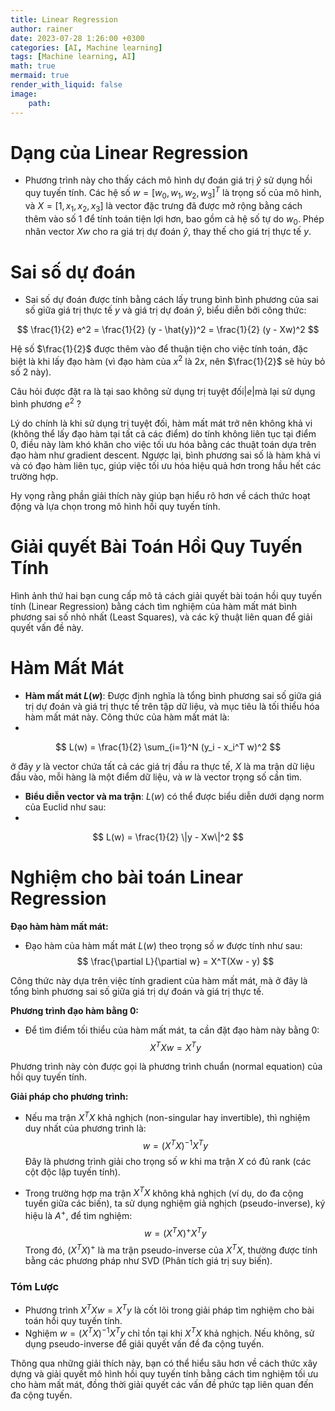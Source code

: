 ```yaml
---
title: Linear Regression
author: rainer
date: 2023-07-28 1:26:00 +0300
categories: [AI, Machine learning]
tags: [Machine learning, AI]
math: true
mermaid: true
render_with_liquid: false
image:
    path: 
---
```




# Dạng của Linear Regression
- Phương trình này cho thấy cách mô hình dự đoán giá trị $\hat{y}$ sử dụng hồi quy tuyến tính. Các hệ số $w = [w_0, w_1, w_2, w_3]^T$ là trọng số của mô hình, và $X = [1, x_1, x_2, x_3]$ là vector đặc trưng đã được mở rộng bằng cách thêm vào số 1 để tính toán tiện lợi hơn, bao gồm cả hệ số tự do $w_0$. Phép nhân vector $Xw$ cho ra giá trị dự đoán $\hat{y}$, thay thế cho giá trị thực tế $y$.

# Sai số dự đoán
- Sai số dự đoán được tính bằng cách lấy trung bình bình phương của sai số giữa giá trị thực tế $y$ và giá trị dự đoán $\hat{y}$, biểu diễn bởi công thức:

$$
  \frac{1}{2} e^2 = \frac{1}{2} (y - \hat{y})^2 = \frac{1}{2} (y - Xw)^2
$$

Hệ số $\frac{1}{2}$ được thêm vào để thuận tiện cho việc tính toán, đặc biệt là khi lấy đạo hàm (vì đạo hàm của $x^2$ là $2x$, nên $\frac{1}{2}$ sẽ hủy bỏ số 2 này).

Câu hỏi được đặt ra là tại sao không sử dụng trị tuyệt đối$|e|$mà lại sử dụng bình phương $e^2$ ? 

Lý do chính là khi sử dụng trị tuyệt đối, hàm mất mát trở nên không khả vi (không thể lấy đạo hàm tại tất cả các điểm) do tính không liên tục tại điểm 0, điều này làm khó khăn cho việc tối ưu hóa bằng các thuật toán dựa trên đạo hàm như gradient descent. Ngược lại, bình phương sai số là hàm khả vi và có đạo hàm liên tục, giúp việc tối ưu hóa hiệu quả hơn trong hầu hết các trường hợp.

Hy vọng rằng phần giải thích này giúp bạn hiểu rõ hơn về cách thức hoạt động và lựa chọn trong mô hình hồi quy tuyến tính.

# Giải quyết Bài Toán Hồi Quy Tuyến Tính
Hình ảnh thứ hai bạn cung cấp mô tả cách giải quyết bài toán hồi quy tuyến tính (Linear Regression) bằng cách tìm nghiệm của hàm mất mát bình phương sai số nhỏ nhất (Least Squares), và các kỹ thuật liên quan để giải quyết vấn đề này.



# Hàm Mất Mát
- **Hàm mất mát $L(w)$**: Được định nghĩa là tổng bình phương sai số giữa giá trị dự đoán và giá trị thực tế trên tập dữ liệu, và mục tiêu là tối thiểu hóa hàm mất mát này. Công thức của hàm mất mát là:
- 
$$
  L(w) = \frac{1}{2} \sum_{i=1}^N (y_i - x_i^T w)^2
$$

ở đây $y$ là vector chứa tất cả các giá trị đầu ra thực tế, $X$ là ma trận dữ liệu đầu vào, mỗi hàng là một điểm dữ liệu, và $w$ là vector trọng số cần tìm.

- **Biểu diễn vector và ma trận**: $L(w)$ có thể được biểu diễn dưới dạng norm của Euclid như sau:
- 
$$
  L(w) = \frac{1}{2} \|y - Xw\|^2
$$


# Nghiệm cho bài toán Linear Regression

**Đạo hàm hàm mất mát:**
- Đạo hàm của hàm mất mát $L(w)$ theo trọng số $w$ được tính như sau:
$$
  \frac{\partial L}{\partial w} = X^T(Xw - y)
$$

Công thức này dựa trên việc tính gradient của hàm mất mát, mà ở đây là tổng bình phương sai số giữa giá trị dự đoán và giá trị thực tế.

**Phương trình đạo hàm bằng 0:**
- Để tìm điểm tối thiểu của hàm mất mát, ta cần đặt đạo hàm này bằng 0:
$$
  X^TXw = X^Ty
$$

Phương trình này còn được gọi là phương trình chuẩn (normal equation) của hồi quy tuyến tính.

**Giải pháp cho phương trình:**
- Nếu ma trận $X^TX$ khả nghịch (non-singular hay invertible), thì nghiệm duy nhất của phương trình là:
  $$
  w = (X^TX)^{-1}X^Ty
  $$
  Đây là phương trình giải cho trọng số $w$ khi ma trận $X$ có đủ rank (các cột độc lập tuyến tính).

- Trong trường hợp ma trận $X^TX$ không khả nghịch (ví dụ, do đa cộng tuyến giữa các biến), ta sử dụng nghiệm giả nghịch (pseudo-inverse), ký hiệu là $A^+$, để tìm nghiệm:
  $$
  w = (X^TX)^+X^Ty
  $$
  Trong đó, $(X^TX)^+$ là ma trận pseudo-inverse của $X^TX$, thường được tính bằng các phương pháp như SVD (Phân tích giá trị suy biến).

### Tóm Lược
- Phương trình $X^TXw = X^Ty$ là cốt lõi trong giải pháp tìm nghiệm cho bài toán hồi quy tuyến tính.
- Nghiệm $w = (X^TX)^{-1}X^Ty$ chỉ tồn tại khi $X^TX$ khả nghịch. Nếu không, sử dụng pseudo-inverse để giải quyết vấn đề đa cộng tuyến.

Thông qua những giải thích này, bạn có thể hiểu sâu hơn về cách thức xây dựng và giải quyết mô hình hồi quy tuyến tính bằng cách tìm nghiệm tối ưu cho hàm mất mát, đồng thời giải quyết các vấn đề phức tạp liên quan đến đa cộng tuyến.